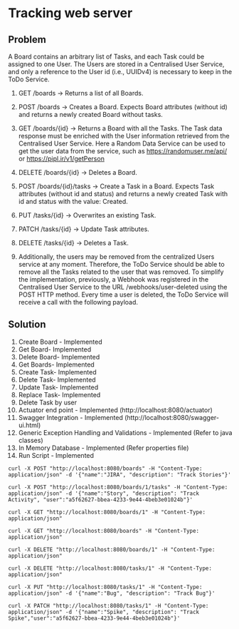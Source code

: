 Tracking web server
==========  
        
## Problem

A Board contains an arbitrary list of Tasks, and each Task could be assigned to one User.
The Users are stored in a Centralised User Service, and only a reference to the User id (i.e., UUIDv4)
is necessary to keep in the ToDo Service. 

1. GET /boards → Returns a list of all Boards. 

2. POST /boards → Creates a Board. Expects Board attributes (without id) and returns a newly created Board without tasks.

3. GET /boards/{id} → Returns a Board with all the Tasks. The Task data response must be enriched with the User information retrieved from the Centralised User Service. Here a Random Data Service can be used to get the user data from the service, such as https://randomuser.me/api/  or https://pipl.ir/v1/getPerson

4. DELETE /boards/{id} → Deletes a Board.

5. POST /boards/{id}/tasks → Create a Task in a Board. Expects Task attributes (without id and status) and returns a newly created Task with id and status with the value: Created.

6. PUT /tasks/{id} → Overwrites an existing Task.

7. PATCH /tasks/{id} → Update Task attributes.

8. DELETE /tasks/{id} → Deletes a Task.

9. Additionally, the users may be removed from the centralized Users service at any moment. Therefore, the
ToDo Service should be able to remove all the Tasks related to the user that was removed. To simplify the
implementation, previously, a Webhook was registered in the Centralised User Service to the 
URL /webhooks/user-deleted using the POST HTTP method. Every time a user is deleted, the ToDo Service 
will receive a call with the following payload.

## Solution
1. Create Board - Implemented 
2. Get Board- Implemented
3. Delete Board- Implemented
4. Get Boards- Implemented
5. Create Task- Implemented
6. Delete Task- Implemented
7. Update Task- Implemented
8. Replace Task- Implemented
9. Delete Task by user
10. Actuator end point - Implemented (http://localhost:8080/actuator)
11. Swagger Integration - Implemented (http://localhost:8080/swagger-ui.html)
12. Generic Exception Handling and Validations - Implemented (Refer to java classes)
13. In Memory Database -  Implemented (Refer properties file) 
14. Run Script - Implemented


```curl
curl -X POST "http://localhost:8080/boards" -H "Content-Type: application/json" -d '{"name":"JIRA", "description": "Track Stories"}'

curl -X POST "http://localhost:8080/boards/1/tasks" -H "Content-Type: application/json" -d '{"name":"Story", "description": "Track Activity", "user":"a5f62627-bbea-4233-9e44-4beb3e01024b"}'

curl -X GET "http://localhost:8080/boards/1" -H "Content-Type: application/json"

curl -X GET "http://localhost:8080/boards" -H "Content-Type: application/json"

curl -X DELETE "http://localhost:8080/boards/1" -H "Content-Type: application/json"

curl -X DELETE "http://localhost:8080/tasks/1" -H "Content-Type: application/json"

curl -X PUT "http://localhost:8080/tasks/1" -H "Content-Type: application/json" -d '{"name":"Bug", "description": "Track Bug"}'

curl -X PATCH "http://localhost:8080/tasks/1" -H "Content-Type: application/json" -d '{"name":"Spike", "description": "Track Spike","user":"a5f62627-bbea-4233-9e44-4beb3e01024b"}'
```